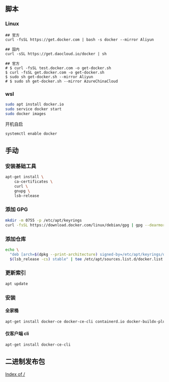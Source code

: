 ## 脚本

### Linux

```
## 官方
curl -fsSL https://get.docker.com | bash -s docker --mirror Aliyun

## 国内
curl -sSL https://get.daocloud.io/docker | sh

## 官方
# $ curl -fsSL test.docker.com -o get-docker.sh
$ curl -fsSL get.docker.com -o get-docker.sh
$ sudo sh get-docker.sh --mirror Aliyun
# $ sudo sh get-docker.sh --mirror AzureChinaCloud
```

### wsl

```bash
sudo apt install docker.io
sudo service docker start
sudo docker images
```


开机自启

```bash
systemctl enable docker
```

## 手动

### 安装基础工具

```bash
apt-get install \
    ca-certificates \
    curl \
    gnupg \
    lsb-release
```

### 添加 GPG

```bash
mkdir -m 0755 -p /etc/apt/keyrings
curl -fsSL https://download.docker.com/linux/debian/gpg | gpg --dearmor -o /etc/apt/keyrings/docker.gpg
```

### 添加仓库

```bash
echo \
  "deb [arch=$(dpkg --print-architecture) signed-by=/etc/apt/keyrings/docker.gpg] https://download.docker.com/linux/debian \
  $(lsb_release -cs) stable" | tee /etc/apt/sources.list.d/docker.list > /dev/null
```

### 更新索引

```bash
apt update
```

### 安装

#### 全家桶

```bash
apt-get install docker-ce docker-ce-cli containerd.io docker-buildx-plugin docker-compose-plugin
```

#### 仅客户端 cli

```bash
apt-get install docker-ce-cli
```


## 二进制发布包

[Index of /](https://download.docker.com/)